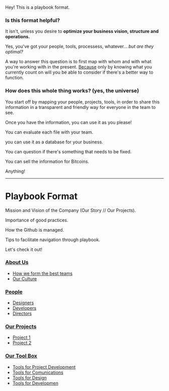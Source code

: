 Hey! This is a playbook format. 

### Is this format helpful?

It isn't, unless you desire to **optimize your business vision, structure and operations.**

Yes, you've got your people, tools, processess, whatever... *but are they optimal?* 

A way to answer this question is to first map with whom and with what you're working with in the present. [Because](https://youtu.be/CvBfHwUxHIk?t=187) only by knowing what you currently count on will you be able to consider if there's a better way to function.

### How does this whole thing works? (yes, the universe)

You start off by mapping your people, projects, tools, in order to share this information in a transparent and friendly way for everyone in the team to see. 

Once you have the information, you can use it as you please! 

You can evaluate each file with your team.

you can use it as a database for your business. 

You can question if there's something that needs to be fixed.

You can sell the information for Bitcoins.

Anything!


--- 

# Playbook Format

Mission and Vision of the Company (Our Story // Our Projects).

Importance of good practices.

How the Github is managed.

Tips to facilitate navigation through playbook.

Let's check it out!


### [About Us](https://github.com/sofiacastillod/Playbook/blob/master/about.md)

- [How we form the best teams](#best-teams)
- [Our Culture](#best-teams)


### [People](https://github.com/sofiacastillod/Playbook/blob/master/people.md)

- [Designers](#values)
- [Developers](#best-teams)
- [Directors](#best-teams)

### [Our Projects](https://github.com/sofiacastillod/Playbook/blob/master/tools.md)

- [Project 1](#project-one)
- [Project 2](#project-two)

### [Our Tool Box](https://github.com/sofiacastillod/Playbook/blob/master/tools.md)

- [Tools for Project Development](#design-tools)
- [Tools for Comunications](#design-tools)
- [Tools for Design](#design-tools)
- [Tools for Developmen](#development-tools)
